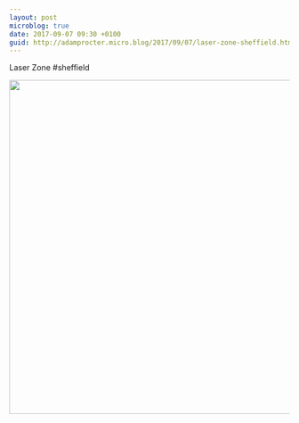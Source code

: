 ```yaml
---
layout: post
microblog: true
date: 2017-09-07 09:30 +0100
guid: http://adamprocter.micro.blog/2017/09/07/laser-zone-sheffield.html
---
```

Laser Zone #sheffield

<img src="http://discursive.adamprocter.co.uk/uploads/2017/6f7d5f39a8.jpg" width="600" height="600" />
